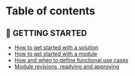 # Table of contents

## 🚀 GETTING STARTED

* [How to get started with a solution](README.md)
* [How to get started with a module](getting-started/how-to-get-started-with-a-module.md)
* [How and when to define functional use cases](getting-started/how-and-when-to-define-functional-use-cases.md)
* [Module revisions, readying and approving](getting-started/module-revisions-readying-and-approving.md)
